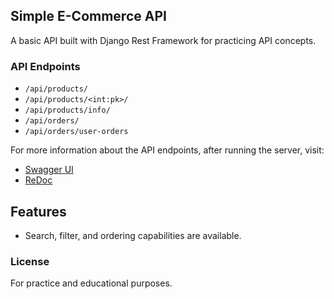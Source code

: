 ## Simple E-Commerce API

A basic API built with Django Rest Framework for practicing API concepts.

### API Endpoints

- `/api/products/`
- `/api/products/<int:pk>/`
- `/api/products/info/`
- `/api/orders/`
- `/api/orders/user-orders`

For more information about the API endpoints, after running the server, visit:

- [Swagger UI](http://127.0.0.1:8000/api/schema/swagger-ui)
- [ReDoc](http://127.0.0.1:8000/api/schema/redoc)

## Features

- Search, filter, and ordering capabilities are available.

### License

For practice and educational purposes.
